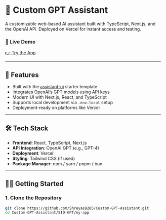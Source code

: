 # 🧠 Custom GPT Assistant

A customizable web-based AI assistant built with TypeScript, Next.js, and the OpenAI API. Deployed on Vercel for instant access and testing.

### 🔗 Live Demo
[👉 Try the App](https://my-gpt-nine-delta.vercel.app)

---

## 🚀 Features

- Built with the [assistant-ui](https://github.com/openai/assistant-ui) starter template
- Integrates OpenAI’s GPT models using API keys
- Modern UI with Next.js, React, and TypeScript
- Supports local development via `.env.local` setup
- Deployment-ready on platforms like Vercel

---

## 🛠️ Tech Stack

- **Frontend**: React, TypeScript, Next.js
- **API Integration**: OpenAI GPT (e.g., GPT-4)
- **Deployment**: Vercel
- **Styling**: Tailwind CSS (if used)
- **Package Manager**: npm / yarn / pnpm / bun

---

## 🧑‍💻 Getting Started

### 1. Clone the Repository
```bash
git clone https://github.com/Shreyas9265/Custom-GPT-Assistant.git
cd Custom-GPT-Assistant/SID-GPT/my-app
